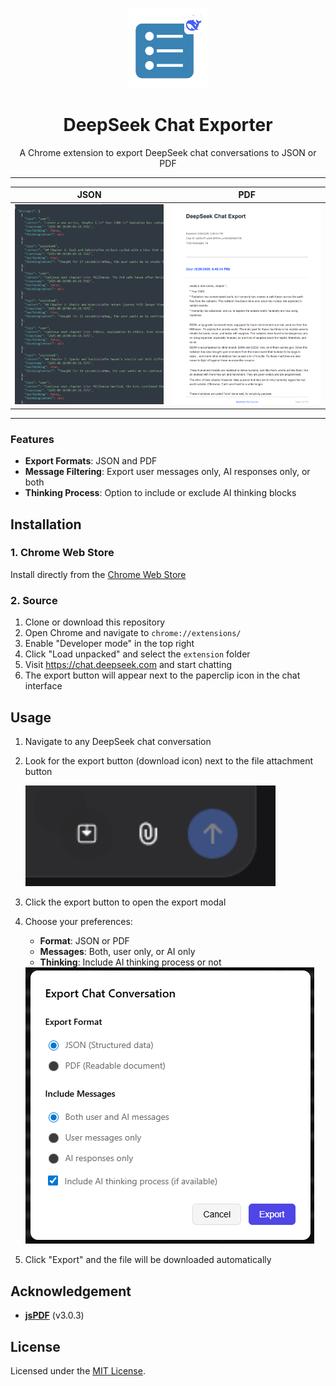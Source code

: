 <p align="center">
  <img src="extension/icons/icon128.png" alt="DeepSeek Chat Exporter Icon" width="128">
</p>

<h1 align="center">DeepSeek Chat Exporter</h1>

<p align="center">
  A Chrome extension to export DeepSeek chat conversations to JSON or PDF
</p>

---

<div align="center">

| JSON | PDF |
|:------:|:-----:|
| <img src="public/images/json-preview.png" alt="JSON Export Preview" width="250"> | <img src="public/images/pdf-preview.png" alt="PDF Export Preview" width="250"> |

</div>

---

### Features

- **Export Formats**: JSON and PDF
- **Message Filtering**: Export user messages only, AI responses only, or both
- **Thinking Process**: Option to include or exclude AI thinking blocks


## Installation
### 1. Chrome Web Store
Install directly from the [Chrome Web Store](https://chromewebstore.google.com/detail/deepseek-chat-exporter/jhdjinlgkeikjeifmdipdmnkpdnmjhdl?authuser=0&hl=en)

### 2. Source
1. Clone or download this repository
2. Open Chrome and navigate to `chrome://extensions/`
3. Enable "Developer mode" in the top right
4. Click "Load unpacked" and select the `extension` folder
5. Visit https://chat.deepseek.com and start chatting
6. The export button will appear next to the paperclip icon in the chat interface

## Usage

1. Navigate to any DeepSeek chat conversation
2. Look for the export button (download icon) next to the file attachment button

   <img src="public/images/button.png" alt="Export button location" width="400">

3. Click the export button to open the export modal
4. Choose your preferences:

   - **Format**: JSON or PDF
   - **Messages**: Both, user only, or AI only
   - **Thinking**: Include AI thinking process or not

   <img src="public/images/settings.png" alt="Settings for preferences">

5. Click "Export" and the file will be downloaded automatically

## Acknowledgement

- [**jsPDF**](https://www.npmjs.com/package/jspdf/v/2.5.1?activeTab=readme) (v3.0.3)

## License

Licensed under the [MIT License](LICENSE).
